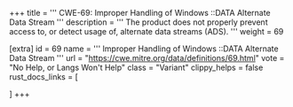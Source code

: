 +++
title = '''
CWE-69: Improper Handling of Windows ::DATA Alternate Data Stream
'''
description	= '''
The product does not properly prevent access to, or detect usage of, alternate data streams (ADS).
'''
weight = 69

[extra]
id = 69
name = '''
Improper Handling of Windows ::DATA Alternate Data Stream
'''
url = "https://cwe.mitre.org/data/definitions/69.html"
vote = "No Help, or Langs Won't Help"
class = "Variant"
clippy_helps = false
rust_docs_links = [
	
]
+++
